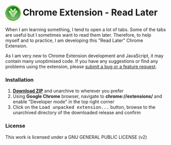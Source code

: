 # <img src="src/img/icon48.png" align="absmiddle"> Chrome Extension - Read Later

When I am learning something, I tend to open a lot of tabs. Some of the tabs are useful but I sometimes want to read them later. Therefore, to help myself and to practice, I am developing this "Read Later" Chrome Extension.

As I am very new to Chrome Extension development and JavaScript, it may contain many unoptimised code. If you have any suggestions or find any problems using the extension, please [submit a bug or a feature request](https://github.com/lx223/read-later/issues/).

### Installation

1. **[Download ZIP](https://github.com/lx223/read-later/archive/master.zip)** and unarchive to wherever you prefer
2. Using **Google Chrome** browser, navigate to **chrome://extensions/** and enable "Developer mode" in the top right corner
3. Click on the <kbd>Load unpacked extension...</kbd> button, browse to the unarchived directory of the downloaded release and confirm

### License

This work is licensed under a GNU GENERAL PUBLIC LICENSE (v2)
